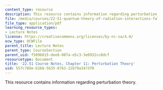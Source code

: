 ```yaml
---
content_type: resource
description: This resource contains information regarding perturbation theory.
file: /media/courses/22-51-quantum-theory-of-radiation-interactions-fall-2012/557c789eb1685b35876322b79a3473f0_MIT22_51F12_Ch11.pdf
file_type: application/pdf
learning_resource_types:
- Lecture Notes
license: https://creativecommons.org/licenses/by-nc-sa/4.0/
ocw_type: OCWFile
parent_title: Lecture Notes
parent_type: CourseSection
parent_uid: f589b815-dee8-087a-e5c3-3e6932cc8dcf
resourcetype: Document
title: '22.51 Course Notes, Chapter 11: Perturbation Theory'
uid: 557c789e-b168-5b35-8763-22b79a3473f0
---
```

This resource contains information regarding perturbation theory.